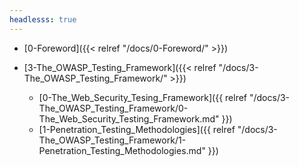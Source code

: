 ```yaml
---
headlesss: true
---
```


- [0-Foreword]({{< relref "/docs/0-Foreword/" >}})

- [3-The_OWASP_Testing_Framework]({{< relref "/docs/3-The_OWASP_Testing_Framework/" >}})
  - [0-The_Web_Security_Tesing_Framework]({{ relref "/docs/3-The_OWASP_Testing_Framework/0-The_Web_Security_Testing_Framework.md" }})
  - [1-Penetration_Testing_Methodologies]({{ relref "/docs/3-The_OWASP_Testing_Framework/1-Penetration_Testing_Methodologies.md" }})